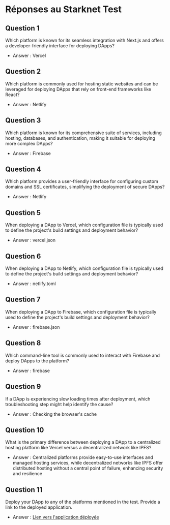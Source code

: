 # Réponses au Starknet Test

## Question 1
Which platform is known for its seamless integration with Next.js and offers a developer-friendly interface for deploying DApps?

- Answer : Vercel

## Question 2
Which platform is commonly used for hosting static websites and can be leveraged for deploying DApps that rely on front-end frameworks like React?

- Answer : Netlify

## Question 3
Which platform is known for its comprehensive suite of services, including hosting, databases, and authentication, making it suitable for deploying more complex DApps?

- Answer : Firebase

## Question 4
Which platform provides a user-friendly interface for configuring custom domains and SSL certificates, simplifying the deployment of secure DApps?

- Answer : Netlify

## Question 5
When deploying a DApp to Vercel, which configuration file is typically used to define the project's build settings and deployment behavior?

- Answer : vercel.json

## Question 6
When deploying a DApp to Netlify, which configuration file is typically used to define the project's build settings and deployment behavior?

- Answer : netlify.toml

## Question 7
When deploying a DApp to Firebase, which configuration file is typically used to define the project's build settings and deployment behavior?

- Answer : firebase.json

## Question 8
Which command-line tool is commonly used to interact with Firebase and deploy DApps to the platform?

- Answer : firebase

## Question 9
If a DApp is experiencing slow loading times after deployment, which troubleshooting step might help identify the cause?

- Answer : Checking the browser's cache

## Question 10
What is the primary difference between deploying a DApp to a centralized hosting platform like Vercel versus a decentralized network like IPFS?

- Answer : Centralized platforms provide easy-to-use interfaces and managed hosting services, while decentralized networks like IPFS offer distributed hosting without a central point of failure, enhancing security and resilience

## Question 11
Deploy your DApp to any of the platforms mentioned in the test. Provide a link to the deployed application.

- Answer : [Lien vers l'application déployée](https://exemple-de-dapp.vercel.app)